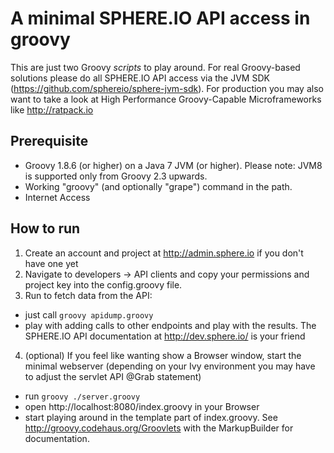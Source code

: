 
# A minimal SPHERE.IO API access in groovy

This are just two Groovy _scripts_ to play around. For real Groovy-based solutions please do all SPHERE.IO API access via the JVM SDK (https://github.com/sphereio/sphere-jvm-sdk). For production you may also want to take a look at High Performance Groovy-Capable Microframeworks like http://ratpack.io


## Prerequisite
* Groovy 1.8.6 (or higher) on a Java 7 JVM (or higher). Please note: JVM8 is supported only from Groovy 2.3 upwards.  
* Working "groovy" (and optionally "grape") command in the path.
* Internet Access 

## How to run
 1. Create an account and project at http://admin.sphere.io if you don't have one yet
 2. Navigate to developers -> API clients and copy your permissions and project key into the config.groovy file.
 3. Run to fetch data from the API:
   * just call  `groovy apidump.groovy`
   * play with adding calls to other endpoints and play with the results. The SPHERE.IO API documentation at http://dev.sphere.io/ is your friend
 4. (optional) If you feel like wanting show a Browser window, start the minimal webserver (depending on your Ivy environment you may have to adjust the servlet API @Grab statement)
   * run `groovy ./server.groovy`
   * open http://localhost:8080/index.groovy in your Browser
   * start playing around in the template part of index.groovy. See http://groovy.codehaus.org/Groovlets with the MarkupBuilder for documentation. 

